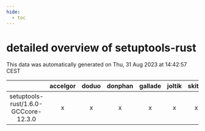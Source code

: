 ```yaml
---
hide:
  - toc
---
```


detailed overview of setuptools-rust
====================================


This data was automatically generated on Thu, 31 Aug 2023 at 14:42:57 CEST  

| |accelgor|doduo|donphan|gallade|joltik|skitty|swalot|victini|
| :---: | :---: | :---: | :---: | :---: | :---: | :---: | :---: | :---: |
|setuptools-rust/1.6.0-GCCcore-12.3.0|x|x|x|x|x|x|x|x|
